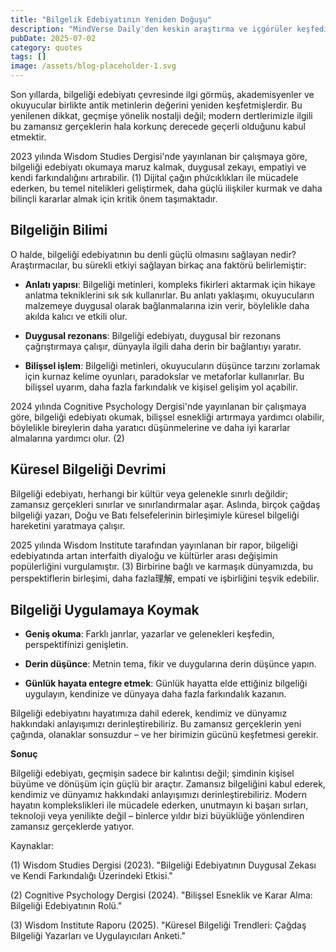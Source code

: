 ```yaml
---
title: "Bilgelik Edebiyatının Yeniden Doğuşu"
description: "MindVerse Daily'den keskin araştırma ve içgörüler keşfedin, alıntı kategorisinde."
pubDate: 2025-07-02
category: quotes
tags: []
image: /assets/blog-placeholder-1.svg
---
```


Son yıllarda, bilgeliği edebiyatı çevresinde ilgi görmüş, akademisyenler ve okuyucular birlikte antik metinlerin değerini yeniden keşfetmişlerdir. Bu yenilenen dikkat, geçmişe yönelik nostalji değil; modern dertlerimizle ilgili bu zamansız gerçeklerin hala korkunç derecede geçerli olduğunu kabul etmektir.

2023 yılında Wisdom Studies Dergisi'nde yayınlanan bir çalışmaya göre, bilgeliği edebiyatı okumaya maruz kalmak, duygusal zekayı, empatiyi ve kendi farkındalığını artırabilir. (1) Dijital çağın phứcıklıkları ile mücadele ederken, bu temel nitelikleri geliştirmek, daha güçlü ilişkiler kurmak ve daha bilinçli kararlar almak için kritik önem taşımaktadır.

## Bilgeliğin Bilimi

O halde, bilgeliği edebiyatının bu denli güçlü olmasını sağlayan nedir? Araştırmacılar, bu sürekli etkiyi sağlayan birkaç ana faktörü belirlemiştir:

* **Anlatı yapısı**: Bilgeliği metinleri, kompleks fikirleri aktarmak için hikaye anlatma tekniklerini sık sık kullanırlar. Bu anlatı yaklaşımı, okuyucuların malzemeye duygusal olarak bağlanmalarına izin verir, böylelikle daha akılda kalıcı ve etkili olur.

* **Duygusal rezonans**: Bilgeliği edebiyatı, duygusal bir rezonans çağrıştırmaya çalışır, dünyayla ilgili daha derin bir bağlantıyı yaratır.

* **Bilişsel işlem**: Bilgeliği metinleri, okuyucuların düşünce tarzını zorlamak için kurnaz kelime oyunları, paradokslar ve metaforlar kullanırlar. Bu bilişsel uyarım, daha fazla farkındalık ve kişisel gelişim yol açabilir.

2024 yılında Cognitive Psychology Dergisi'nde yayınlanan bir çalışmaya göre, bilgeliği edebiyatı okumak, bilişsel esnekliği artırmaya yardımcı olabilir, böylelikle bireylerin daha yaratıcı düşünmelerine ve daha iyi kararlar almalarına yardımcı olur. (2)

## Küresel Bilgeliği Devrimi

Bilgeliği edebiyatı, herhangi bir kültür veya gelenekle sınırlı değildir; zamansız gerçekleri sınırlar ve sınırlandırmalar aşar. Aslında, birçok çağdaş bilgeliği yazarı, Doğu ve Batı felsefelerinin birleşimiyle küresel bilgeliği hareketini yaratmaya çalışır.

2025 yılında Wisdom Institute tarafından yayınlanan bir rapor, bilgeliği edebiyatında artan interfaith diyaloğu ve kültürler arası değişimin popülerliğini vurgulamıştır. (3) Birbirine bağlı ve karmaşık dünyamızda, bu perspektiflerin birleşimi, daha fazla理解, empati ve işbirliğini teşvik edebilir.

## Bilgeliği Uygulamaya Koymak

* **Geniş okuma**: Farklı janrlar, yazarlar ve gelenekleri keşfedin, perspektifinizi genişletin.

* **Derin düşünce**: Metnin tema, fikir ve duygularına derin düşünce yapın.

* **Günlük hayata entegre etmek**: Günlük hayatta elde ettiğiniz bilgeliği uygulayın, kendinize ve dünyaya daha fazla farkındalık kazanın.

Bilgeliği edebiyatını hayatımıza dahil ederek, kendimiz ve dünyamız hakkındaki anlayışımızı derinleştirebiliriz. Bu zamansız gerçeklerin yeni çağında, olanaklar sonsuzdur – ve her birimizin gücünü keşfetmesi gerekir.

**Sonuç**

Bilgeliği edebiyatı, geçmişin sadece bir kalıntısı değil; şimdinin kişisel büyüme ve dönüşüm için güçlü bir araçtır. Zamansız bilgeliğini kabul ederek, kendimiz ve dünyamız hakkındaki anlayışımızı derinleştirebiliriz. Modern hayatın komplekslikleri ile mücadele ederken, unutmayın ki başarı sırları, teknoloji veya yenilikte değil – binlerce yıldır bizi büyüklüğe yönlendiren zamansız gerçeklerde yatıyor.

Kaynaklar:

(1) Wisdom Studies Dergisi (2023). "Bilgeliği Edebiyatının Duygusal Zekası ve Kendi Farkındalığı Üzerindeki Etkisi."

(2) Cognitive Psychology Dergisi (2024). "Bilişsel Esneklik ve Karar Alma: Bilgeliği Edebiyatının Rolü."

(3) Wisdom Institute Raporu (2025). "Küresel Bilgeliği Trendleri: Çağdaş Bilgeliği Yazarları ve Uygulayıcıları Anketi."